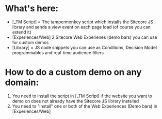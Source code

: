 # What's here:

- [_TM Script] = The tampermonkey script which installs the Sitecore JS library and sends a view event on each page load (of course you can extend it)
-  [Experiences/Web] 2 Sitecore Web Experienes (demo bars) you can use for custom demos 
- [Library] = JS code snippets you can use as Conditions, Decision Model programmables and real-time audience filters

# How to do a custom demo on any domain:

 1. You need to install the script in [_TM Script] if the website you want
    to demo on does not already have the Sitecore JS library installed
 2. You need to "install" one or both of the Web Experiences (Demo bars) in
        [Experiences/Web]
